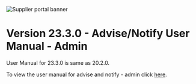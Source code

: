 
![Supplier portal banner](../../../../images/banner-supplier-portal.jpg)

# Version 23.3.0 - Advise/Notify User Manual - Admin

User Manual for 23.3.0 is same as 20.2.0. 

To view the user manual for advise and notify - admin click [here](../20.2.0/usermanual-supplierportal-advise-notify-admin.md).
